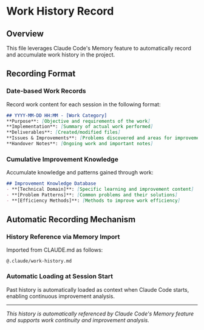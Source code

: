 # Work History Record

## Overview
This file leverages Claude Code's Memory feature to automatically record and accumulate work history in the project.

## Recording Format

### Date-based Work Records
Record work content for each session in the following format:

```markdown
## YYYY-MM-DD HH:MM - [Work Category]
**Purpose**: [Objective and requirements of the work]
**Implementation**: [Summary of actual work performed]
**Deliverables**: [Created/modified files]
**Issues & Improvements**: [Problems discovered and areas for improvement]
**Handover Notes**: [Ongoing work and important notes]
```

### Cumulative Improvement Knowledge
Accumulate knowledge and patterns gained through work:

```markdown
## Improvement Knowledge Database
- **[Technical Domain]**: [Specific learning and improvement content]
- **[Problem Patterns]**: [Common problems and their solutions]
- **[Efficiency Methods]**: [Methods to improve work efficiency]
```

## Automatic Recording Mechanism

### History Reference via Memory Import
Imported from CLAUDE.md as follows:
```
@.claude/work-history.md
```

### Automatic Loading at Session Start
Past history is automatically loaded as context when Claude Code starts, enabling continuous improvement analysis.

---

*This history is automatically referenced by Claude Code's Memory feature and supports work continuity and improvement analysis.*